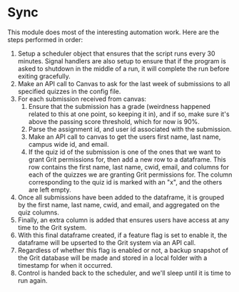# Sync

This module does most of the interesting automation work. Here are the steps
performed in order:

1.  Setup a scheduler object that ensures that the script runs every 30 minutes.
    Signal handlers are also setup to ensure that if the program is asked to
    shutdown in the middle of a run, it will complete the run before exiting
    gracefully.
2.  Make an API call to Canvas to ask for the last week of submissions to all
    specified quizzes in the config file.
3.  For each submission received from canvas:
    1. Ensure that the submission has a grade (weirdness happened related to
       this at one point, so keeping it in), and if so, make sure it's above the
       passing score threshold, which for now is 90%.
    2. Parse the assignment id, and user id associated with the submission.
    3. Make an API call to canvas to get the users first name, last name, campus
       wide id, and email.
    4. If the quiz id of the submission is one of the ones that we want to grant
       Grit permissions for, then add a new row to a dataframe. This row
       contains the first name, last name, cwid, email, and columns for each of
       the quizzes we are granting Grit permissions for. The column
       corresponding to the quiz id is marked with an "x", and the others are
       left empty.
4.  Once all submissions have been added to the dataframe, it is grouped by the
    first name, last name, cwid, and email, and aggregated on the quiz columns.
5.  Finally, an extra column is added that ensures users have access at any time
    to the Grit system.
6.  With this final dataframe created, if a feature flag is set to enable it,
    the dataframe will be upserted to the Grit system via an API call.
7.  Regardless of whether this flag is enabled or not, a backup snapshot of the
    Grit database will be made and stored in a local folder with a timestamp for
    when it occurred.
8.  Control is handed back to the scheduler, and we'll sleep until it is time to
    run again.
